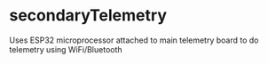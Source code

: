 # secondaryTelemetry
Uses ESP32 microprocessor attached to main telemetry board to do telemetry using WiFi/Bluetooth
